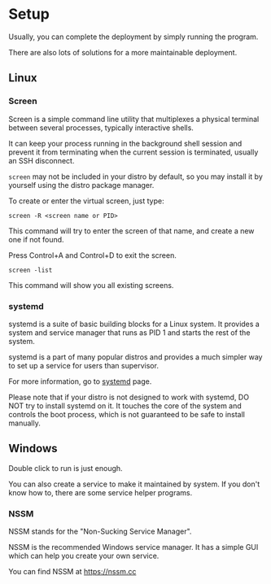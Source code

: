 # Setup

Usually, you can complete the deployment by simply running the program.

There are also lots of solutions for a more maintainable deployment.

## Linux

### Screen

Screen is a simple command line utility that multiplexes a physical terminal between several processes, typically interactive shells.

It can keep your process running in the background shell session and prevent it from terminating when the current session is terminated, usually an SSH disconnect.

`screen` may not be included in your distro by default, so you may install it by yourself using the distro package manager.

To create or enter the virtual screen, just type:

```shell
screen -R <screen name or PID>
```

This command will try to enter the screen of that name, and create a new one if not found.

Press Control+A and Control+D to exit the screen.

```shell
screen -list
```

This command will show you all existing screens.

### systemd

systemd is a suite of basic building blocks for a Linux system.
It provides a system and service manager that runs as PID 1 and starts the rest of the system.

systemd is a part of many popular distros and provides a much simpler way to set up a service for users than supervisor.

For more information, go to [systemd](systemd.md) page.

Please note that if your distro is not designed to work with systemd, DO NOT try to install systemd on it.
It touches the core of the system and controls the boot process, which is not guaranteed to be safe to install manually.

## Windows

Double click to run is just enough.

You can also create a service to make it maintained by system. If you don't know how to, there are some service helper programs.

### NSSM

NSSM stands for the "Non-Sucking Service Manager".

NSSM is the recommended Windows service manager. It has a simple GUI which can help you create your own service.

You can find NSSM at https://nssm.cc
